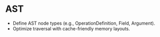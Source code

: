 # AST

- Define AST node types (e.g., OperationDefinition, Field, Argument).
- Optimize traversal with cache-friendly memory layouts.